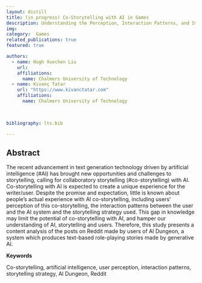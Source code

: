 ```yaml
---
layout: distill
title: (in progress) Co-Storytelling with AI in Games
description: Understanding the Perception, Interaction Patterns, and Storytelling Strategy of AI Dungeon Users on Reddit
img: 
category:  Games
related_publications: true
featured: true

authors:
  - name: Hugh Xuechen Liu
    url: 
    affiliations:
      name: Chalmers University of Technology
  - name: Kıvanç Tatar
    url: "https://www.kivanctatar.com"
    affiliations:
      name: Chalmers University of Technology
  
  

bibliography: lts.bib

---
```

## Abstract

The recent advancement in text generation technology driven by artificial intelligence (#AI) has brought new opportunities and challenges to storytelling, calling for collaboratory storytelling (#co-storytelling) with AI. Co-storytelling with AI is expected to create a unique experience for the writer/user. Despite the promise and expectation, little is known about people’s actual experience with AI co-storytelling, including users’ perception of this co-storytelling, the interaction patterns between the user and the AI system and the storytelling strategy used. This gap in knowledge may limit the potential of co-storytelling with AI, and hamper our understanding of AI, storytelling and users. Therefore, this study presents a content analysis of the posts on Reddit made by users of AI Dungeon, a system which produces text-based role-playing stories made by generative AI.

**Keywords**

Co-storytelling, artificial intelligence, user perception, interaction patterns, storytelling strategy, AI Dungeon, Reddit


